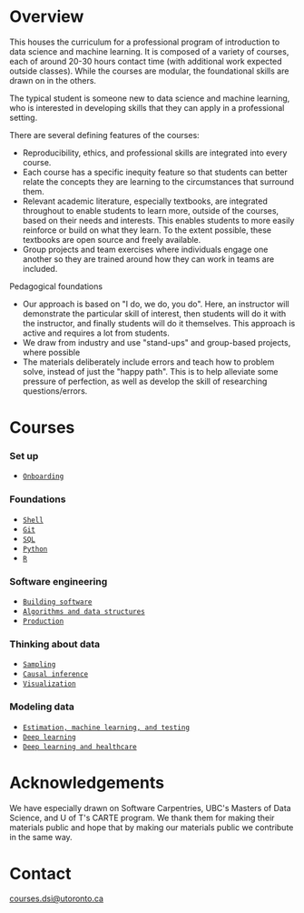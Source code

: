 # Overview

This houses the curriculum for a professional program of introduction to data science and machine learning. It is composed of a variety of courses, each of around 20-30 hours contact time (with additional work expected outside classes). While the courses are modular, the foundational skills are drawn on in the others. 

The typical student is someone new to data science and machine learning, who is interested in developing skills that they can apply in a professional setting. 

There are several defining features of the courses:

- Reproducibility, ethics, and professional skills are integrated into every course.
- Each course has a specific inequity feature so that students can better relate the concepts they are learning to the circumstances that surround them.
- Relevant academic literature, especially textbooks, are integrated throughout to enable students to learn more, outside of the courses, based on their needs and interests. This enables students to more easily reinforce or build on what they learn. To the extent possible, these textbooks are open source and freely available.
- Group projects and team exercises where individuals engage one another so they are trained around how they can work in teams are included.

Pedagogical foundations

- Our approach is based on "I do, we do, you do". Here, an instructor will demonstrate the particular skill of interest, then students will do it with the instructor, and finally students will do it themselves. This approach is active and requires a lot from students.
- We draw from industry and use "stand-ups" and group-based projects, where possible
- The materials deliberately include errors and teach how to problem solve, instead of just the "happy path". This is to help alleviate some pressure of perfection, as well as develop the skill of researching questions/errors.

# Courses

### Set up

- [`Onboarding`](https://github.com/UofT-DSI/Onboarding)

### Foundations

- [`Shell`](https://github.com/UofT-DSI/shell)
- [`Git`](https://github.com/UofT-DSI/git)
- [`SQL`](https://github.com/UofT-DSI/02-sql)
- [`Python`](https://github.com/UofT-DSI/python)
- [`R`](https://github.com/UofT-DSI/r)

### Software engineering

- [`Building software`](https://github.com/UofT-DSI/building_software)
- [`Algorithms and data structures`](https://github.com/UofT-DSI/algorithms_and_data_structures)
- [`Production`](https://github.com/UofT-DSI/production)

### Thinking about data

- [`Sampling`](https://github.com/UofT-DSI/sampling)
- [`Causal inference`](https://github.com/UofT-DSI/causal_inference)
- [`Visualization`](https://github.com/UofT-DSI/07-visualization)

### Modeling data

- [`Estimation, machine learning, and testing`](https://github.com/UofT-DSI/estimation_machine_learning_testing)
- [`Deep learning`](https://github.com/UofT-DSI/deep_learning)
- [`Deep learning and healthcare`](https://github.com/UofT-DSI/deep_learning_topics)


# Acknowledgements

We have especially drawn on Software Carpentries, UBC's Masters of Data Science, and U of T's CARTE program. We thank them for making their materials public and hope that by making our materials public we contribute in the same way.

# Contact

courses.dsi@utoronto.ca

